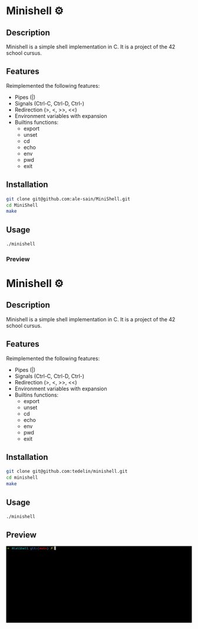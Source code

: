 # Minishell ⚙️

## Description

Minishell is a simple shell implementation in C. It is a project of the 42 school cursus.

## Features

Reimplemented the following features:

- Pipes (|)
- Signals (Ctrl-C, Ctrl-D, Ctrl-\)
- Redirection (>, <, >>, <<)
- Environment variables with expansion
- Builtins functions:
  - export
  - unset
  - cd
  - echo
  - env
  - pwd
  - exit

## Installation

```bash
git clone git@github.com:ale-sain/MiniShell.git
cd MiniShell
make
```

## Usage

```bash
./minishell
```

### Preview
# Minishell ⚙️

## Description

Minishell is a simple shell implementation in C. It is a project of the 42 school cursus.

## Features

Reimplemented the following features:

- Pipes (|)
- Signals (Ctrl-C, Ctrl-D, Ctrl-\)
- Redirection (>, <, >>, <<)
- Environment variables with expansion
- Builtins functions:
  - export
  - unset
  - cd
  - echo
  - env
  - pwd
  - exit

## Installation

```bash
git clone git@github.com:tedelin/minishell.git
cd minishell
make
```

## Usage

```bash
./minishell
```

## Preview
![Preview](screenshot/minishell.gif)
